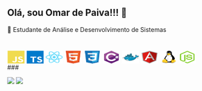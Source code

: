 ## Olá, sou Omar de Paiva!!! 👋
 📗  Estudante de Análise e Desenvolvimento de Sistemas 
###  
<div style="display: inline_block"><br>
  <img align="center" alt="omar-Js" height="30" width="40" src="https://raw.githubusercontent.com/devicons/devicon/master/icons/javascript/javascript-plain.svg">
  <img align="center" alt="omar-Ts" height="30" width="40" src="https://raw.githubusercontent.com/devicons/devicon/master/icons/typescript/typescript-plain.svg">
  <img align="center" alt="omar-React" height="30" width="40" src="https://raw.githubusercontent.com/devicons/devicon/master/icons/react/react-original.svg">
  <img align="center" alt="omar-HTML" height="30" width="40" src="https://raw.githubusercontent.com/devicons/devicon/master/icons/html5/html5-original.svg">
  <img align="center" alt="omar-CSS" height="30" width="40" src="https://raw.githubusercontent.com/devicons/devicon/master/icons/css3/css3-original.svg">
  <img align="center" alt="omar-Csharp" height="30" width="40" src="https://raw.githubusercontent.com/devicons/devicon/master/icons/csharp/csharp-original.svg">
  <img align="center" alt="omar-docker" height="30" width="40" src="https://raw.githubusercontent.com/devicons/devicon/master/icons/docker/docker-original.svg">
   <img align="center" alt="omar-angular" height="30" width="40" src="https://raw.githubusercontent.com/devicons/devicon/master/icons/angularjs/angularjs-original.svg">
  <img align="center" alt="omar-docker" height="30" width="40" src="https://raw.githubusercontent.com/devicons/devicon/master/icons/linux/linux-original.svg">
  <img align="center" alt="omar-docker" height="30" width="40" src="https://raw.githubusercontent.com/devicons/devicon/master/icons/nodejs/nodejs-original.svg">
</div>
###
  <div> 
  
  <a href = "mailto:omar.paiva@gmail.com"><img src="https://img.shields.io/badge/-Gmail-%23333?style=for-the-badge&logo=gmail&logoColor=white" target="_blank"></a>
  <a href="https://www.linkedin.com/in/https://www.linkedin.com/in/omar-de-paiva-810459208/" target="_blank"><img src="https://img.shields.io/badge/-LinkedIn-%230077B5?style=for-the-badge&logo=linkedin&logoColor=white" target="_blank"></a> 
  
</div>
  
